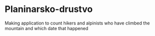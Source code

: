 # Planinarsko-drustvo
Making application to count hikers and alpinists who have climbed the mountain and which date that happened
